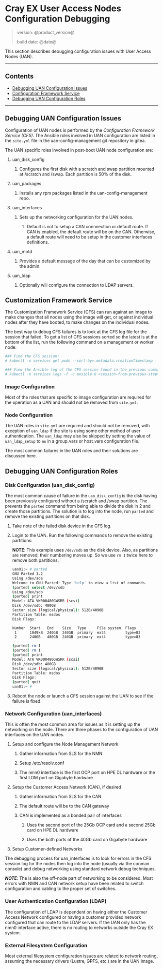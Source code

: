 # Cray EX User Access Nodes Configuration Debugging

> version: @product_version@
>
> build date: @date@

This section describes debugging configuration issues with User Access Nodes (UAN).

---

## Contents

* [Debugging UAN Configuration Issues](#overview)
* [Configuration Framework Service](#cfs)
* [Debugging UAN Configuration Roles](#debug)

---

<a name="Debugging UAN Configuration Issues"></a>
## Debugging UAN Configuration Issues

Configuration of UAN nodes is performed by the *Configuration Framework Service (CFS)*.  The Ansible
roles involved in UAN configuration are listed in the `site.yml` file in the uan-config-management git
repository in gitea.

The UAN specific roles involved in post-boot UAN node configuration are:
1. uan_disk_config

    1. Configures the first disk with a scratch and swap partition mounted at /scratch and /swap.
    Each partition is 50% of the disk.

1. uan_packages

    1. Installs any rpm packages listed in the uan-config-management repo.

1. uan_interfaces

    1. Sets up the networking configuration for the UAN nodes.

        1. Default is not to setup a CAN connnection or default route.  If CAN is enabled, the
        default route will be on the CAN.  Otherwise, a default route will need to be setup in 
        the customer interfaces definitions.

1. uan_motd

    1. Provides a default message of the day that can be customized by the admin.

1. uan_ldap

    1. Optionally will configure the connection to LDAP servers.

<a name="cfs"></a>
## Customization Framework Service

The Customization Framework Service (CFS) can run against an image to make changes that all nodes using
the image will get, or against individual nodes after they have booted, to make changes on the individual
nodes.

The best way to debug CFS failures is to look at the CFS log file for the session that failed.  To get
a list of CFS sessions sorted so the latest is at the bottom of the list, run the following command on
a management or worker node:

```bash
### Find the CFS session:
# kubectl -n services get pods --sort-by=.metadata.creationTimestamp | grep ^cfs

### View the Ansible log of the CFS session found in the previous command:
# kubectl -n services logs -f -c ansible-0 <session-from-previous-step>
```

### Image Configuration

Most of the roles that are specific to image configuration are required for the operation as a UAN and
should not be removed from `site.yml`.

### Node Configuration

The UAN roles in `site.yml` are required and should not be removed, with exception of `uan_ldap` if the
site is using some other method of user authentication.  The `uan_ldap` may also be skipped by setting the
value of `uan_ldap_setup` to `no` in a group_vars or host_vars configuration file.

The most common failures in the UAN roles and their solutions are discussed here.


<a name="debug"></a>
## Debugging UAN Configuration Roles

### Disk Configuration (uan_disk_config)

The most common cause of failure in the `uan_disk_config` is the disk having been previously configured 
without a /scratch and /swap partition.  The prevents the `parted` command from being able to
divide the disk in 2 and create those partitions.  The solution is to log into the node, run `parted` and
remove the existing partitions on that disk.

1. Take note of the failed disk device in the CFS log.

1. Login to the UAN.  Run the following commands to remove the existing partitions:

    **NOTE**: This example uses `/dev/sdb` as the disk device.  Also, as partitions are removed, their
              numbering moves up.  So we use `rm 1` twice here to remove both partitions.

    ```bash
    uan01:~ # parted
    GNU Parted 3.2
    Using /dev/sda
    Welcome to GNU Parted! Type 'help' to view a list of commands.
    (parted) select /dev/sdb
    Using /dev/sdb
    (parted) print
    Model: ATA VK000480GWSRR (scsi)
    Disk /dev/sdb: 480GB
    Sector size (logical/physical): 512B/4096B
    Partition Table: msdos
    Disk Flags:

    Number  Start   End    Size   Type     File system  Flags
     1      1049kB  240GB  240GB  primary  ext4         type=83
     2      240GB   480GB  240GB  primary  ext4         type=83

    (parted) rm 1
    (parted) rm 1
    (parted) print
    Model: ATA VK000480GWSRR (scsi)
    Disk /dev/sdb: 480GB
    Sector size (logical/physical): 512B/4096B
    Partition Table: msdos
    Disk Flags:
    (parted) quit
    uan01:~ #
    ```

1. Reboot the node or launch a CFS session against the UAN to see if the failure is fixed.

### Network Configuration (uan_interfaces)

This is often the most common area for issues as it is setting up the networking on the node.
There are three phases to the configuration of UAN interfaces on the UAN nodes.

1. Setup and configure the Node Management Network

    1. Gather information from SLS for the NMN

    1. Setup /etc/resolv.conf

    1. The nmn0 interface is the first OCP port on HPE DL hardware or the first LOM port on Gigabyte hardware

1. Setup the Customer Access Network (CAN), if desired

    1. Gather information from SLS for the CAN

    1. The default route will be to the CAN gateway

    1. CAN is implemented as a bonded pair of interfaces

        1. Uses the second port of the 25Gb OCP card and a second 25Gb card on HPE DL hardware

        1. Uses the both ports of the 40Gb card on Gigabyte hardware

1. Setup Customer-defined Networks

The debugging process for uan_interfaces is to look for errors in the CFS session log for the nodes then
log into the node (usually via the conman console) and debug networking using standard network debug techniques.

***NOTE***: The is also the off-node part of networking to be considered.  Most errors with NMN and CAN network
setup have been related to switch configuration and cabling to the proper set of switches.


### User Authentication Configuration (LDAP)

The configuration of LDAP is dependent on having either the Customer Access Network configured or having 
a customer provided network configured that can route to the LDAP servers.  If the UAN only has the nmn0
interface active, there is no routing to networks outside the Cray EX system.

### External Filesystem Configuration

Most external filesystem configuration issues are related to network routing, assuming the necessary drivers
(Lustre, GPFS, etc.) are in the UAN image.
